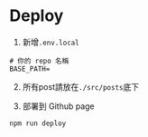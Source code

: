 # Deploy

1. 新增`.env.local`
```
# 你的 repo 名稱
BASE_PATH=
```

2. 所有post請放在`./src/posts`底下


3. 部署到 Github page

```
npm run deploy
```